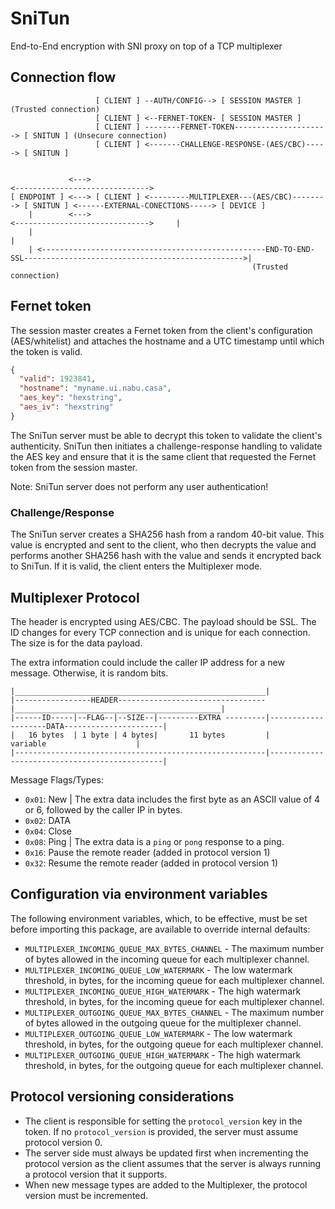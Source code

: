 # SniTun

End-to-End encryption with SNI proxy on top of a TCP multiplexer

## Connection flow

```
                   [ CLIENT ] --AUTH/CONFIG--> [ SESSION MASTER ] (Trusted connection)
                   [ CLIENT ] <--FERNET-TOKEN- [ SESSION MASTER ]
                   [ CLIENT ] --------FERNET-TOKEN---------------------> [ SNITUN ] (Unsecure connection)
                   [ CLIENT ] <-------CHALLENGE-RESPONSE-(AES/CBC)-----> [ SNITUN ]


             <--->                                                                  <------------------------------>
[ ENDPOINT ] <---> [ CLIENT ] <---------MULTIPLEXER---(AES/CBC)--------> [ SNITUN ] <------EXTERNAL-CONECTIONS-----> [ DEVICE ]
    |        <--->                                                                  <------------------------------>     |
    |                                                                                                                    |
    | <--------------------------------------------------END-TO-END-SSL------------------------------------------------->|
                                                      (Trusted connection)
```

## Fernet token

The session master creates a Fernet token from the client's configuration (AES/whitelist) and attaches the hostname and a UTC timestamp until which the token is valid.

```json
{
  "valid": 1923841,
  "hostname": "myname.ui.nabu.casa",
  "aes_key": "hexstring",
  "aes_iv": "hexstring"
}
```

The SniTun server must be able to decrypt this token to validate the client's authenticity. SniTun then initiates a challenge-response handling to validate the AES key and ensure that it is the same client that requested the Fernet token from the session master.

Note: SniTun server does not perform any user authentication!

### Challenge/Response

The SniTun server creates a SHA256 hash from a random 40-bit value. This value is encrypted and sent to the client, who then decrypts the value and performs another SHA256 hash with the value and sends it encrypted back to SniTun. If it is valid, the client enters the Multiplexer mode.

## Multiplexer Protocol

The header is encrypted using AES/CBC. The payload should be SSL. The ID changes for every TCP connection and is unique for each connection. The size is for the data payload.

The extra information could include the caller IP address for a new message. Otherwise, it is random bits.

```
|________________________________________________________|
|-----------------HEADER---------------------------------|______________________________________________|
|------ID-----|--FLAG--|--SIZE--|---------EXTRA ---------|--------------------DATA----------------------|
|   16 bytes  | 1 byte | 4 bytes|       11 bytes         |                  variable                    |
|--------------------------------------------------------|----------------------------------------------|
```

Message Flags/Types:

- `0x01`: New | The extra data includes the first byte as an ASCII value of 4 or 6, followed by the caller IP in bytes.
- `0x02`: DATA
- `0x04`: Close
- `0x08`: Ping | The extra data is a `ping` or `pong` response to a ping.
- `0x16`: Pause the remote reader (added in protocol version 1)
- `0x32`: Resume the remote reader (added in protocol version 1)

## Configuration via environment variables

The following environment variables, which, to be effective, must be set before importing this package, are available to override internal defaults:

- `MULTIPLEXER_INCOMING_QUEUE_MAX_BYTES_CHANNEL` - The maximum number of bytes allowed in the incoming queue for each multiplexer channel.
- `MULTIPLEXER_INCOMING_QUEUE_LOW_WATERMARK` - The low watermark threshold, in bytes, for the incoming queue for each multiplexer channel.
- `MULTIPLEXER_INCOMING_QUEUE_HIGH_WATERMARK` - The high watermark threshold, in bytes, for the incoming queue for each multiplexer channel.
- `MULTIPLEXER_OUTGOING_QUEUE_MAX_BYTES_CHANNEL` - The maximum number of bytes allowed in the outgoing queue for the multiplexer channel.
- `MULTIPLEXER_OUTGOING_QUEUE_LOW_WATERMARK` - The low watermark threshold, in bytes, for the outgoing queue for each multiplexer channel.
- `MULTIPLEXER_OUTGOING_QUEUE_HIGH_WATERMARK` - The high watermark threshold, in bytes, for the outgoing queue for each multiplexer channel.

## Protocol versioning considerations

- The client is responsible for setting the `protocol_version` key in the token. If no `protocol_version` is provided, the server must assume protocol version 0.
- The server side must always be updated first when incrementing the protocol version as the client assumes that the server is always running a protocol version that it supports.
- When new message types are added to the Multiplexer, the protocol version must be incremented.
